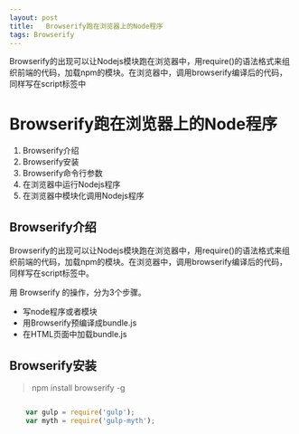 ```yaml
---
layout: post
title:   Browserify跑在浏览器上的Node程序
tags: Browserify
---
```


Browserify的出现可以让Nodejs模块跑在浏览器中，用require()的语法格式来组织前端的代码，加载npm的模块。在浏览器中，调用browserify编译后的代码，同样写在script标签中


#  Browserify跑在浏览器上的Node程序

1. Browserify介绍
2. Browserify安装
3. Browserify命令行参数
4. 在浏览器中运行Nodejs程序
5. 在浏览器中模块化调用Nodejs程序


## Browserify介绍

Browserify的出现可以让Nodejs模块跑在浏览器中，用require()的语法格式来组织前端的代码，加载npm的模块。在浏览器中，调用browserify编译后的代码，同样写在script标签中。

用 Browserify 的操作，分为3个步骤。

- 写node程序或者模块
- 用Browserify预编译成bundle.js
- 在HTML页面中加载bundle.js


## Browserify安装

> npm install browserify -g


```javascript

    var gulp = require('gulp');
    var myth = require('gulp-myth');
    
```
